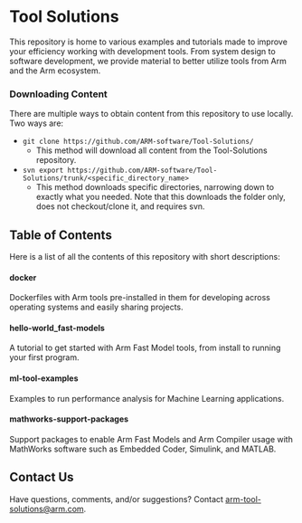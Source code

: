 # Tool Solutions
This repository is home to various examples and tutorials made to improve your efficiency working with development tools. From system design to software development, we provide material to better utilize tools from Arm and the Arm ecosystem. 


### Downloading Content
There are multiple ways to obtain content from this repository to use locally. Two ways are:
- ```git clone https://github.com/ARM-software/Tool-Solutions/```
    - This method will download all content from the Tool-Solutions repository. 
- ```svn export https://github.com/ARM-software/Tool-Solutions/trunk/<specific_directory_name>```
    - This method downloads specific directories, narrowing down to exactly what you needed. Note that this downloads the folder only, does not checkout/clone it, and requires svn.

## Table of Contents 
Here is a list of all the contents of this repository with short descriptions:


#### docker 
Dockerfiles with Arm tools pre-installed in them for developing across operating systems and easily sharing projects.

#### hello-world_fast-models
A tutorial to get started with Arm Fast Model tools, from install to running your first program.

#### ml-tool-examples
Examples to run performance analysis for Machine Learning applications. 

#### mathworks-support-packages
Support packages to enable Arm Fast Models and Arm Compiler usage with MathWorks software such as Embedded Coder, Simulink, and MATLAB.


## Contact Us
Have questions, comments, and/or suggestions? Contact [arm-tool-solutions@arm.com](mailto:arm-tool-solutions@arm.com).
